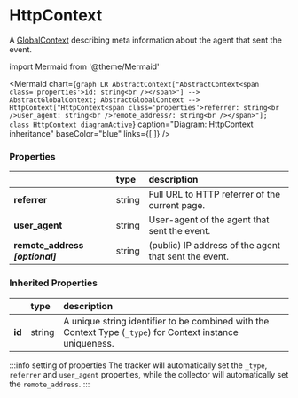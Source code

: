# HttpContext

A [GlobalContext](/taxonomy/reference/global-contexts/overview.md) describing meta information about the agent that sent the event.

import Mermaid from '@theme/Mermaid'

<Mermaid chart={`
    graph LR
      AbstractContext["AbstractContext<span class='properties'>id: string<br /></span>"] --> AbstractGlobalContext;
      AbstractGlobalContext -->       HttpContext["HttpContext<span class='properties'>referrer: string<br />user_agent: string<br />remote_address?: string<br /></span>"];
    class HttpContext diagramActive
  `}
  caption="Diagram: HttpContext inheritance"
  baseColor="blue"
  links={[
  ]}
/>

### Properties

|                                  | type   | description                                           |
|:---------------------------------|:-------|:------------------------------------------------------|
| **referrer**                     | string | Full URL to HTTP referrer of the current page.        |
| **user\_agent**                  | string | User-agent of the agent that sent the event.          |
| **remote\_address _[optional]_** | string | (public) IP address of the agent that sent the event. |
### Inherited Properties

|        | type   | description                                                                                                |
|:-------|:-------|:-----------------------------------------------------------------------------------------------------------|
| **id** | string | A unique string identifier to be combined with the Context Type (`_type`) for Context instance uniqueness. |

:::info setting of properties
The tracker will automatically set the `_type`, `referrer` and `user_agent` properties, while the collector will automatically set the `remote_address`.
:::

